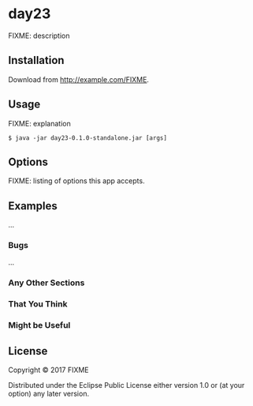 # day23

FIXME: description

## Installation

Download from http://example.com/FIXME.

## Usage

FIXME: explanation

    $ java -jar day23-0.1.0-standalone.jar [args]

## Options

FIXME: listing of options this app accepts.

## Examples

...

### Bugs

...

### Any Other Sections
### That You Think
### Might be Useful

## License

Copyright © 2017 FIXME

Distributed under the Eclipse Public License either version 1.0 or (at
your option) any later version.
